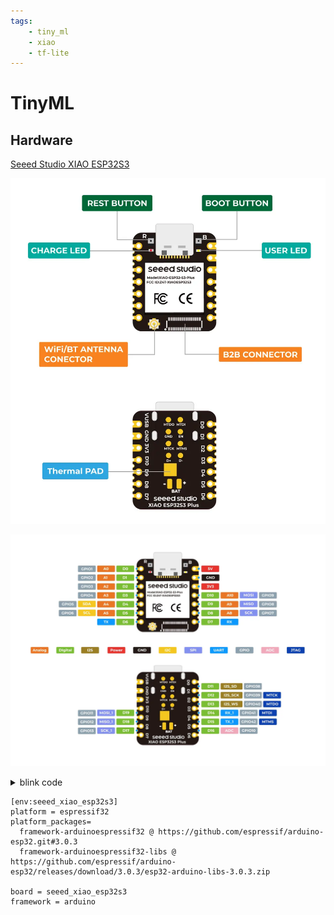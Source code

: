 ```yaml
---
tags:
    - tiny_ml
    - xiao
    - tf-lite
---
```


# TinyML

## Hardware

[Seeed Studio XIAO ESP32S3](https://www.seeedstudio.com/Seeed-Studio-XIAO-ESP32S3-Plus-p-6361.html?qid=eyJjX3NlYXJjaF9xdWVyeSI6IioiLCJjX3NlYXJjaF9yZXN1bHRfcG9zIjoxLCJjX3RvdGFsX3Jlc3VsdHMiOjUsImNfc2VhcmNoX3Jlc3VsdF90eXBlIjoiUHJvZHVjdCIsImNfc2VhcmNoX2ZpbHRlcnMiOiJzdG9yZUNvZGU6W3JldGFpbGVyXSAmJiBjYXRlZ29yeV9pZHM6WzIzNTNdICYmIHF1YW50aXR5X2FuZF9zdG9ja19zdGF0dXM6WzFdIn0%3D)

![alt text](images/xiao_layout.png)

![alt text](images/xiao_pinout.png)


<details>
    <summary>blink code</summary>

```cpp title="simple blink"
#include <Arduino.h>

const int ledPin = 21; // Change this to the pin your LED is connected to

void setup() {
    pinMode(ledPin, OUTPUT);
}

void loop() {
    digitalWrite(ledPin, HIGH); // Turn the LED on
    delay(1000);                // Wait for a second
    digitalWrite(ledPin, LOW);  // Turn the LED off
    delay(1000);                // Wait for a second
}
```
</details>





```init title="platformio.ini"
[env:seeed_xiao_esp32s3]
platform = espressif32
platform_packages=
  framework-arduinoespressif32 @ https://github.com/espressif/arduino-esp32.git#3.0.3
  framework-arduinoespressif32-libs @ https://github.com/espressif/arduino-esp32/releases/download/3.0.3/esp32-arduino-libs-3.0.3.zip

board = seeed_xiao_esp32s3
framework = arduino

```